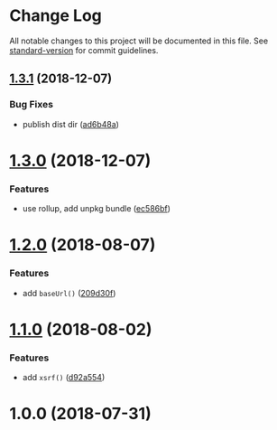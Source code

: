 # Change Log

All notable changes to this project will be documented in this file. See [standard-version](https://github.com/conventional-changelog/standard-version) for commit guidelines.

<a name="1.3.1"></a>
## [1.3.1](https://github.com/ambar/create-fetch/compare/v1.3.0...v1.3.1) (2018-12-07)


### Bug Fixes

* publish dist dir ([ad6b48a](https://github.com/ambar/create-fetch/commit/ad6b48a))



<a name="1.3.0"></a>
# [1.3.0](https://github.com/ambar/create-fetch/compare/v1.2.0...v1.3.0) (2018-12-07)


### Features

* use rollup, add unpkg bundle ([ec586bf](https://github.com/ambar/create-fetch/commit/ec586bf))



<a name="1.2.0"></a>
# [1.2.0](https://github.com/ambar/create-fetch/compare/v1.1.0...v1.2.0) (2018-08-07)


### Features

* add `baseUrl()` ([209d30f](https://github.com/ambar/create-fetch/commit/209d30f))



<a name="1.1.0"></a>
# [1.1.0](https://github.com/ambar/create-fetch/compare/v1.0.0...v1.1.0) (2018-08-02)


### Features

* add `xsrf()` ([d92a554](https://github.com/ambar/create-fetch/commit/d92a554))



<a name="1.0.0"></a>
# 1.0.0 (2018-07-31)
